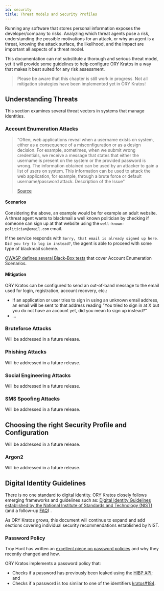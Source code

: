 ```yaml
---
id: security
title: Threat Models and Security Profiles
---
```


Running any software that stores personal information exposes the developer/company to risks. Analyzing which threat agents
pose a risk, understanding the possible motivations for an attack, or why an agent is a threat, knowing the attack surface, the likelihood, and the impact are important all aspects of a threat model.

This documentation can not substitute a thorough and serious threat model, yet it will provide some guidelines to help configure ORY Kratos in a way that makes it best suited for any risk assessment.

> Please be aware that this chapter is still work in progress. Not all mitigation strategies have been implemented yet
> in ORY Kratos!

## Understanding Threats

This section examines several threat vectors in systems that manage identities.

### Account Enumeration Attacks

> "Often, web applications reveal when a username exists on system, either as a consequence of a misconfiguration or as a design decision. For example, sometimes, when we submit wrong credentials, we receive a message that states that either the username is present on the system or the provided password is wrong. The information obtained can be used by an attacker to gain a list of users on system. This information can be used to attack the web application, for example, through a brute force or default username/password attack.
  Description of the Issue"
>
> [Source](https://wiki.owasp.org/index.php/Testing_for_User_Enumeration_and_Guessable_User_Account_(OWASP-AT-002))

#### Scenarios

Considering the above, an example would be for example an adult website. A threat agent wants to blackmail a well known politician by checking if someone can sign up at that website using the `well-known-politician@email.com` email.

If the service responds with `Sorry, that email is already signed up here. Did you try to log in instead?`, the agent
is able to proceed with some type of blackmail scheme.

[OWASP defines several Black-Box tests](https://wiki.owasp.org/index.php/Testing_for_User_Enumeration_and_Guessable_User_Account_(OWASP-AT-002)#Black_Box_testing_and_example)
that cover Account Enumeration Scenarios.

#### Mitigation

ORY Kratos can be configured to send an out-of-band message to the email used for login, registration, account recovery,
etc.:

- If an application or user tries to sign in using an unknown email address, an email will be sent to that address reading "You tried
to sign in at X but you do not have an account yet, did you mean to sign up instead?"
- ...

### Bruteforce Attacks

Will be addressed in a future release.

### Phishing Attacks

Will be addressed in a future release.

### Social Engineering Attacks

Will be addressed in a future release.

### SMS Spoofing Attacks

Will be addressed in a future release.

## Choosing the right Security Profile and Configuration

Will be addressed in a future release.

### Argon2

Will be addressed in a future release.

## Digital Identity Guidelines

There is no one standard to digital identity. ORY Kratos closely follows emerging frameworks and guidelines such as:
[Digital Identity Guidelines established by the National Institute of Standards and Technology (NIST)](https://pages.nist.gov/800-63-3/)
(and a follow-up [FAQ](https://pages.nist.gov/800-63-3/)) .

As ORY Kratos grows, this document will continue to expand and add sections covering individual security recommendations established by NIST.

### Password Policy

Troy Hunt has written an [excellent piece on password policies](https://www.troyhunt.com/passwords-evolved-authentication-guidance-for-the-modern-era/)
and why they recently changed and how.

ORY Kratos implements a password policy that:

- Checks if a password has previously been leaked using the [HIBP API](https://haveibeenpwned.com/API/v2); and
- Checks if a password is too similar to one of the identifiers [kratos#184](https://github.com/ory/kratos/issues/184).
